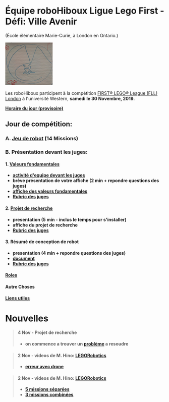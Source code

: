 # Équipe roboHiboux Ligue Lego First - Défi: Ville Avenir 
(École élémentaire Marie-Curie, à London en Ontario.)

![image](logo1.png)

Les roboHiboux participent à la compétition [FIRST® LEGO® League (FLL) London](https://www.eng.uwo.ca/outreach/first-robotics/lego-league/) à l'université Western, <b>samedi le 30 Novembre, 2019<b/>.

[Horaire du jour (provisoire)](https://www.eng.uwo.ca/outreach/first-robotics/lego-league/Tentative-Event-Schedule-2019.pdf)

## Jour de compétition:

### A. [Jeu de robot](jeudurobot.md) (14 Missions)

### B. Présentation devant les juges:

#### 1. [Valeurs fondamentales](valeurs.md)
* [activité d'equipe devant les juges](http://flltutorials.com/translations/en-us/CoreValues/CVJudging.pdf)
* brève présentation de votre affiche (2 min + repondre questions des juges)
* [affiche des valeurs fondamentales](http://flltutorials.com/translations/en-us/CoreValues/CVPoster.pdf)
* [Rubric des juges](rubricsValues.pdf)

#### 2. [Projet de recherche](projet.md)
* presentation (5 min - inclus le temps pour s'installer)
* affiche du projet de recherche
* [Rubric des juges](rubricsProject.pdf)

#### 3. Résumé de conception de robot
* presentation (4 min + repondre questions des juges)
* [document](https://drive.google.com/file/d/1VC3oS6zkFRucYmjoOFKwcpcF8nQUieVT/view)
* [Rubric des juges](rubricsRobotDesign.pdf)

#### [Roles](roles.md)

#### Autre Choses

[Liens utiles](liens.md)

# Nouvelles 
> #### 4 Nov - Projet de recherche
> * on commence a trouver un [problème](projet.md) a resoudre

> #### 2 Nov - videos de M. Hino: [LEGORobotics](https://www.youtube.com/channel/UCvuw_UluXNRPKhqK5GU8SrQ/videos)
> * [erreur avec drone](https://www.youtube.com/watch?v=-bktRKjIdIE)

> #### 2 Nov - videos de M. Hino: [LEGORobotics](https://www.youtube.com/channel/UCvuw_UluXNRPKhqK5GU8SrQ/videos)
> * [5 missions séparées](https://www.youtube.com/watch?v=dAlKqZBOkeo)
> * [3 missions combinées](https://www.youtube.com/watch?v=gxRV948MMsE)
